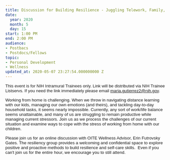 ```yaml
---
title: Discussion for Building Resilience - Juggling Telework, Family, & Life
date:
  year: 2020
  month: 5
  day: 15
start: 1:00 PM
end: 2:00 PM
audience:
- Postbacs
- Postdocs/Fellows
topic:
- Personal Development
- Wellness
updated_at: 2020-05-07 23:27:54.000000000 Z
---
```

<span style="font-family: arial, helvetica, sans-serif; font-size:
10pt;">This event is for NIH Intramural Trainees only. Link will be
distributed via NIH Trainee Listservs. If you need the link immediately
please email maria.gutierrez2@nih.gov.</span>

<span style="font-family: arial, helvetica, sans-serif; font-size:
10pt;">Working from home is challenging. When we throw in navigating
distance learning with our kids, managing our own emotions (and theirs),
and tackling day-to-day household tasks, it seems nearly impossible.
Currently, any sort of work/life balance seems unattainable, and many of
us are struggling to remain productive while managing current stressors.
Join us as we process the challenges of our current situation and
examine ways to cope with the stress of working from home with our
children. </span>

<span style="font-family: arial, helvetica, sans-serif; font-size:
10pt;">Please join us for an online discussion with OITE Wellness
Advisor, Erin Futrovsky Gates. The resiliency group provides a welcoming
and confidential space to explore positive and proactive methods to
build resilience and self-care skills.  Even if you can't join us for
the entire hour, we encourage you to still attend.  </span>
